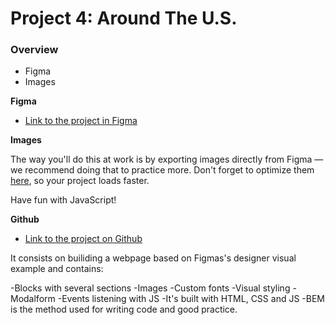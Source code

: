 # Project 4: Around The U.S.

### Overview

* Figma
* Images

**Figma**

* [Link to the project in Figma](https://www.figma.com/file/SurN1jaeEQIhuZEDMhmWWf/Sprint-4-Around-The-U.S.-desktop-mobile?node-id=0%3A1)

**Images**

The way you'll do this at work is by exporting images directly from Figma — we recommend doing that to practice more. Don't forget to optimize them [here](https://tinypng.com/), so your project loads faster. 

Have fun with JavaScript!

**Github**

* [Link to the project on Github](https://yodarb26.github.io/web_project_4/)


It consists on builiding a webpage based on Figmas's designer visual example and contains:

-Blocks with several sections
-Images
-Custom fonts
-Visual styling 
-Modalform 
-Events listening with JS
-It's built with HTML, CSS and JS
-BEM is the method used for writing code and good practice.